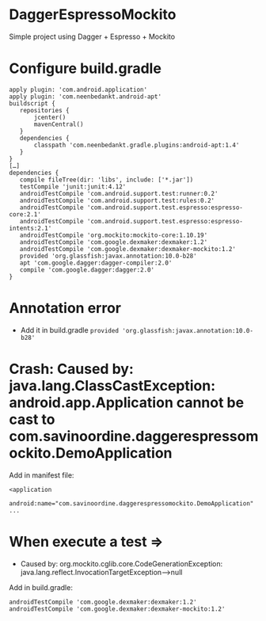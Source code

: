# DaggerEspressoMockito
Simple project using Dagger + Espresso + Mockito


# Configure build.gradle

```
apply plugin: 'com.android.application'
apply plugin: 'com.neenbedankt.android-apt'
buildscript {
   repositories {
       jcenter()
       mavenCentral()
   }
   dependencies {
       classpath 'com.neenbedankt.gradle.plugins:android-apt:1.4'
   }
}
[…]
dependencies {
   compile fileTree(dir: 'libs', include: ['*.jar'])
   testCompile 'junit:junit:4.12'
   androidTestCompile 'com.android.support.test:runner:0.2'
   androidTestCompile 'com.android.support.test:rules:0.2'
   androidTestCompile 'com.android.support.test.espresso:espresso-core:2.1'
   androidTestCompile 'com.android.support.test.espresso:espresso-intents:2.1'
   androidTestCompile 'org.mockito:mockito-core:1.10.19'
   androidTestCompile 'com.google.dexmaker:dexmaker:1.2'
   androidTestCompile 'com.google.dexmaker:dexmaker-mockito:1.2'
   provided 'org.glassfish:javax.annotation:10.0-b28'
   apt 'com.google.dagger:dagger-compiler:2.0'
   compile 'com.google.dagger:dagger:2.0'
}
```

# Annotation error
- Add it in build.gradle
```provided 'org.glassfish:javax.annotation:10.0-b28'```

# Crash: Caused by: java.lang.ClassCastException: android.app.Application cannot be cast to com.savinoordine.daggerespressomockito.DemoApplication

Add in manifest file:

```
<application
   android:name="com.savinoordine.daggerespressomockito.DemoApplication"
...
```

# When execute a test => 
 - Caused by: org.mockito.cglib.core.CodeGenerationException: java.lang.reflect.InvocationTargetException-->null

Add in build.gradle:

```
androidTestCompile 'com.google.dexmaker:dexmaker:1.2'
androidTestCompile 'com.google.dexmaker:dexmaker-mockito:1.2'
```
